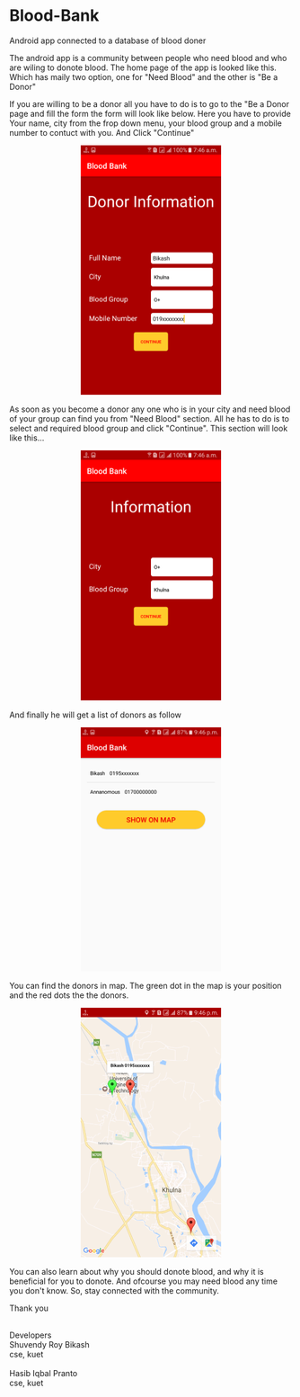 # Blood-Bank
Android app connected to a database of blood doner


The android app is a community between people who need blood and who are wiling to donote blood. The home page of the app is looked like this. Which has maily two option, one for "Need Blood" and the other is "Be a Donor"


If you are willing to be a donor all you have to do is to go to the "Be a Donor page and fill the form the form will look like below. Here you have to provide Your name, city from the frop down menu, your blood group and a mobile number to contuct with you.
And Click "Continue"

<p align="center">
  <img src="https://github.com/Bikash300895/Blood-Bank/blob/master/ScreenShoot/2.png" width="250"/>
</p>

As soon as you become a donor any one who is in your city and need blood of your group can find you from "Need Blood" section. All he has to do is to select and required blood group and click "Continue". This section will look like this...

<p align="center">
  <img src="https://github.com/Bikash300895/Blood-Bank/blob/master/ScreenShoot/3.png" width="250"/>
</p>

And finally he will get a list of donors as follow

<p align="center">
  <img src="https://github.com/Bikash300895/Blood-Bank/blob/master/ScreenShoot/4.png" width="250"/>
</p>

You can find the donors in map. The green dot in the map is your position and the red dots the the donors.
<p align="center">
  <img src="https://github.com/Bikash300895/Blood-Bank/blob/master/ScreenShoot/5.png" width="250"/>
</p>

You can also learn about why you should donote blood, and why it is beneficial for you to donote. And ofcourse you may need blood any time you don't know. So, stay connected with the community.


Thank you<br/>

<br/>
Developers<br/>
Shuvendy Roy Bikash<br/>
cse, kuet<br/>
<br/>
Hasib Iqbal Pranto<br/>
cse, kuet<br/>
